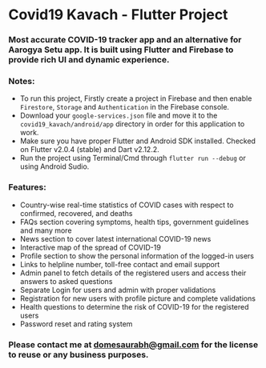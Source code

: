 # Covid19 Kavach - Flutter Project
### Most accurate COVID-19 tracker app and an alternative for Aarogya Setu app. It is built using Flutter and Firebase to provide rich UI and dynamic experience.

### Notes:
- To run this project, Firstly create a project in Firebase and then enable `Firestore`, `Storage` and `Authentication` in the Firebase console.
- Download your `google-services.json` file and move it to the `covid19_kavach/android/app` directory in order for this application to work.
- Make sure you have proper Flutter and Android SDK installed. Checked on Flutter v2.0.4 (stable) and Dart v2.12.2.
- Run the project using Terminal/Cmd through `flutter run --debug` or using Android Sudio.

### Features:
- Country-wise real-time statistics of COVID cases with respect to confirmed, recovered, and deaths
- FAQs section covering symptoms, health tips, government guidelines and many more
- News section to cover latest international COVID-19 news
- Interactive map of the spread of COVID-19
- Profile section to show the personal information of the logged-in users
- Links to helpline number, toll-free contact and email support
- Admin panel to fetch details of the registered users and access their answers to asked questions
- Separate Login for users and admin with proper validations
- Registration for new users with profile picture and complete validations
- Health questions to determine the risk of COVID-19 for the registered users
- Password reset and rating system

### Please contact me at domesaurabh@gmail.com for the license to reuse or any business purposes.
